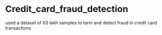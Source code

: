 # Credit_card_fraud_detection
used a dataset of 63 lakh samples to tarin and detect fraud in credit card transactions
